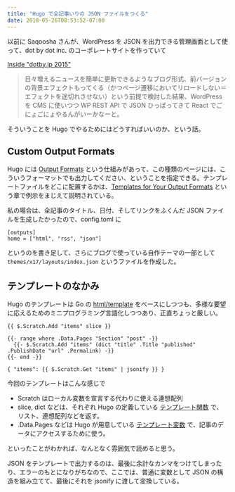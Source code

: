 ```yaml
---
title: "Hugo で全記事いりの JSON ファイルをつくる"
date: 2018-05-26T08:53:52-07:00
---
```


以前に Saqoosha さんが、WordPress を JSON を出力できる管理画面として使って、dot by dot inc. のコーポレートサイトを作っていて

[Inside "dotby.jp 2015"](https://qiita.com/Saqoosha/items/597466bdcd76b2ddfdcf)

> 日々増えるニュースを簡単に更新できるようなブログ形式、前バージョンの背景エフェクトもってくる（かつページ遷移においてリロードしない＝エフェクトを途切れさせない）という前提で検討した結果、WordPress を CMS に使いつつ WP REST API で JSON ひっぱってきて React でごにょごにょやるんがいーかなーと。

そういうことを Hugo でやるためにはどうすればいいのか、という話。

## Custom Output Formats

Hugo には [Output Formats](https://gohugo.io/templates/output-formats/) という仕組みがあって、この種類のページには、こういうフォーマットでも出力してください、ということを指定できる。テンプレートファイルをどこに配置するかは、[Templates for Your Output Formats](https://gohugo.io/templates/output-formats/#templates-for-your-output-formats) という章で例示をまじえて説明されている。

私の場合は、全記事のタイトル、日付、そしてリンクをふくんだ JSON ファイルを生成したかったので、config.toml に

```
[outputs]
home = ["html", "rss", "json"]
```

というのを書き足して、さらにブログで使っている自作テーマの一部として `themes/x17/layouts/index.json` というファイルを作成した。

## テンプレートのなかみ

Hugo のテンプレートは Go の [html/template](https://golang.org/pkg/html/template/) をベースにしつつも、多様な要望に応えるためのミニプログラミング言語化しつつあり、正直ちょっと厳しい。

```
{{ $.Scratch.Add "items" slice }}

{{- range where .Data.Pages "Section" "post" -}}
  {{- $.Scratch.Add "items" (dict "title" .Title "published" .PublishDate "url" .Permalink) -}}
{{- end -}}

{ "items": {{ $.Scratch.Get "items" | jsonify }} }
```

今回のテンプレートはこんな感じで

* Scratch はローカル変数を宣言する代わりに使える連想配列
* slice, dict などは、それぞれ Hugo の定義している [テンプレート関数](https://gohugo.io/functions/) で、リスト、連想配列などを返す。
* .Data.Pages などは Hugo が用意している [テンプレート変数](https://gohugo.io/variables/) で、記事のデータにアクセスするために使う。

といったことがわかれば、なんとなく雰囲気で読めると思う。

JSON をテンプレートで出力するのは、最後に余計なカンマをつけてしまったり、エラーのもとになりがちなので、ここでは、普通に変数として JSON の構造を組み立てて、最後にそれを jsonify に渡して変換している。

